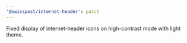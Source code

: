 ```yaml
---
'@swisspost/internet-header': patch
---
```


Fixed display of internet-header icons on high-contrast mode with light theme.
